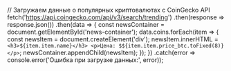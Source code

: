 // Загружаем данные о популярных криптовалютах с CoinGecko API
fetch('https://api.coingecko.com/api/v3/search/trending')
  .then(response => response.json())
  .then(data => {
    const newsContainer = document.getElementById('news-container');
    data.coins.forEach(item => {
      const newsItem = document.createElement('div');
      newsItem.innerHTML = `
        <h3>${item.item.name}</h3>
        <p>Цена: $${item.item.price_btc.toFixed(8)}</p>
      `;
      newsContainer.appendChild(newsItem);
    });
  })
  .catch(error => console.error('Ошибка при загрузке данных:', error));
